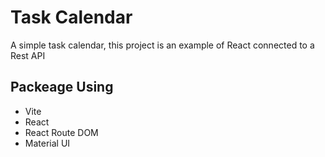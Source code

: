 # Task Calendar
A simple task calendar, this project is an example of React connected to a Rest API
## Packeage Using
- Vite
- React
- React Route DOM
- Material UI